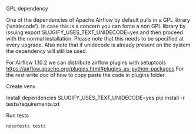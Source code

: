 GPL dependency

One of the dependencies of Apache Airflow by default pulls in a GPL library (‘unidecode’). In case this is a concern you can force a non GPL library by issuing export SLUGIFY_USES_TEXT_UNIDECODE=yes and then proceed with the normal installation. Please note that this needs to be specified at every upgrade. Also note that if unidecode is already present on the system the dependency will still be used.

For Airflow 1.10.2 we can distribute airflow plugins with setuptools https://airflow.apache.org/plugins.html#plugins-as-python-packages
For the rest write doc of how to copy paste the code in plugins folder.

Create venv

Install dependencies
SLUGIFY_USES_TEXT_UNIDECODE=yes pip install -r tests/requirements.txt

Run tests

```nosetests tests```
